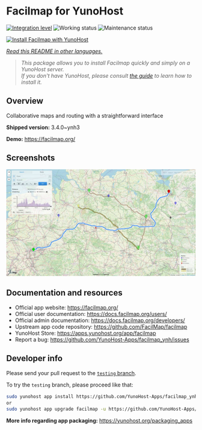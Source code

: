 <!--
N.B.: This README was automatically generated by <https://github.com/YunoHost/apps/tree/master/tools/readme_generator>
It shall NOT be edited by hand.
-->

# Facilmap for YunoHost

[![Integration level](https://dash.yunohost.org/integration/facilmap.svg)](https://dash.yunohost.org/appci/app/facilmap) ![Working status](https://ci-apps.yunohost.org/ci/badges/facilmap.status.svg) ![Maintenance status](https://ci-apps.yunohost.org/ci/badges/facilmap.maintain.svg)

[![Install Facilmap with YunoHost](https://install-app.yunohost.org/install-with-yunohost.svg)](https://install-app.yunohost.org/?app=facilmap)

*[Read this README in other languages.](./ALL_README.md)*

> *This package allows you to install Facilmap quickly and simply on a YunoHost server.*  
> *If you don't have YunoHost, please consult [the guide](https://yunohost.org/install) to learn how to install it.*

## Overview

Collaborative maps and routing with a straightforward interface

**Shipped version:** 3.4.0~ynh3

**Demo:** <https://facilmap.org/>

## Screenshots

![Screenshot of Facilmap](./doc/screenshots/screenshot.webp)

## Documentation and resources

- Official app website: <https://facilmap.org/>
- Official user documentation: <https://docs.facilmap.org/users/>
- Official admin documentation: <https://docs.facilmap.org/developers/>
- Upstream app code repository: <https://github.com/FacilMap/facilmap>
- YunoHost Store: <https://apps.yunohost.org/app/facilmap>
- Report a bug: <https://github.com/YunoHost-Apps/facilmap_ynh/issues>

## Developer info

Please send your pull request to the [`testing` branch](https://github.com/YunoHost-Apps/facilmap_ynh/tree/testing).

To try the `testing` branch, please proceed like that:

```bash
sudo yunohost app install https://github.com/YunoHost-Apps/facilmap_ynh/tree/testing --debug
or
sudo yunohost app upgrade facilmap -u https://github.com/YunoHost-Apps/facilmap_ynh/tree/testing --debug
```

**More info regarding app packaging:** <https://yunohost.org/packaging_apps>
